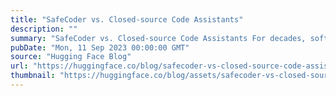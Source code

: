 ```yaml
---
title: "SafeCoder vs. Closed-source Code Assistants"
description: ""
summary: "SafeCoder vs. Closed-source Code Assistants For decades, software developers have designed methodolo..."
pubDate: "Mon, 11 Sep 2023 00:00:00 GMT"
source: "Hugging Face Blog"
url: "https://huggingface.co/blog/safecoder-vs-closed-source-code-assistants"
thumbnail: "https://huggingface.co/blog/assets/safecoder-vs-closed-source-code-assistants/image.png"
---
```



